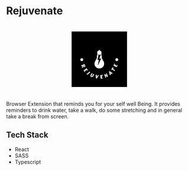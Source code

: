 # Rejuvenate

<div align="center">
  <img src="./public/images/Logo/black.png" alt="Logo" width="150px" style="margin-top:20px; margin-bottom: 20px;">
</div>

Browser Extension that reminds you for your self well Being. It provides reminders to drink water, take a walk, do some stretching and in general take a break from screen.

<h2>Tech Stack</h2>
<ul>
  <li>React</li>
  <li>SASS</li>
  <li>Typescript</li>
</ul>
